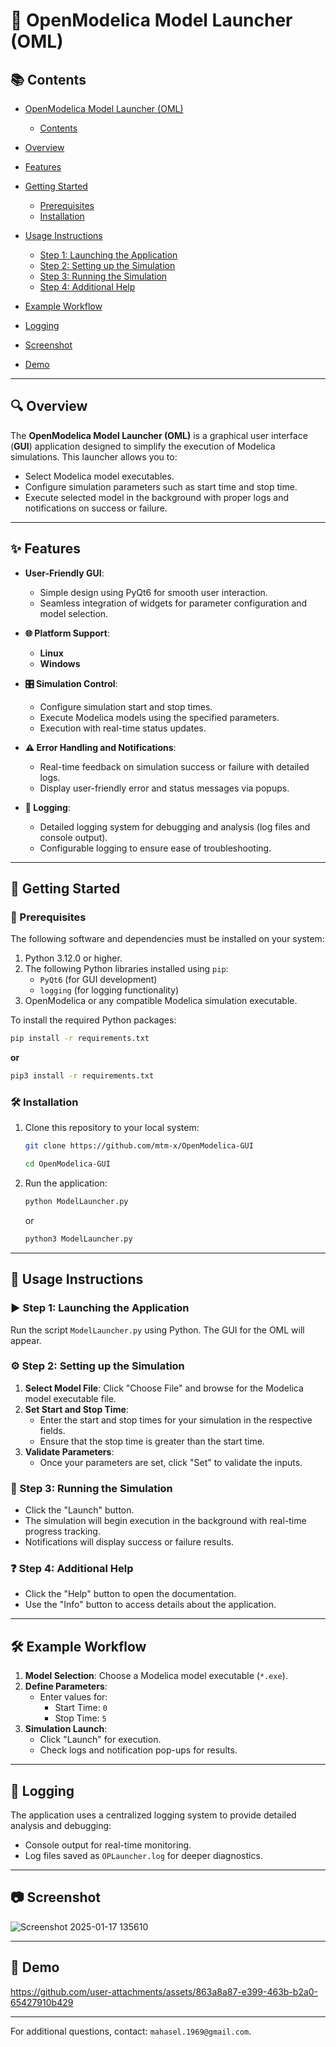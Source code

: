 
# 🚀 **OpenModelica Model Launcher (OML)** 

## 📚 **Contents**
- [ OpenModelica Model Launcher (OML)](#openmodelica-model-launcher-oml)
  - [Contents](#contents)
- [ Overview](#overview)

- [ Features](#features)

- [ Getting Started](#getting-started)
    - [Prerequisites](#prerequisites)
    - [Installation](#installation)
- [ Usage Instructions](#usage-instructions)
    - [Step 1: Launching the Application](#step-1-launching-the-application)
    - [Step 2: Setting up the Simulation](#step-2-setting-up-the-simulation)
    - [Step 3: Running the Simulation](#step-3-running-the-simulation)
    - [Step 4: Additional Help](#step-4-additional-help)
- [ Example Workflow](#example-workflow)

- [ Logging](#logging)

- [ Screenshot](#screenshot)

- [ Demo](#demo)

---

## 🔍 Overview

The **OpenModelica Model Launcher (OML)** is a graphical user interface (**GUI**) application designed to simplify the execution of Modelica simulations. 
This launcher allows you to:
- Select Modelica model executables.
- Configure simulation parameters such as start time and stop time.
- Execute selected model in the background with proper logs and notifications on success or failure.

---

## ✨ Features
- **User-Friendly GUI**:
    - Simple design using PyQt6 for smooth user interaction.
    - Seamless integration of widgets for parameter configuration and model selection.

- **🌐 Platform Support**:
    - **Linux**
    - **Windows**

- **🎛️ Simulation Control**:
    - Configure simulation start and stop times.
    - Execute Modelica models using the specified parameters. 
    - Execution with real-time status updates.

- **⚠️ Error Handling and Notifications**:
    - Real-time feedback on simulation success or failure with detailed logs.
    - Display user-friendly error and status messages via popups.

- **📝 Logging**:
    - Detailed logging system for debugging and analysis (log files and console output).
    - Configurable logging to ensure ease of troubleshooting.

---

## 🚦 Getting Started

### 🔧 Prerequisites
The following software and dependencies must be installed on your system:
1. Python 3.12.0 or higher.
2. The following Python libraries installed using `pip`:
    - `PyQt6` (for GUI development)
    - `logging` (for logging functionality)
3. OpenModelica or any compatible Modelica simulation executable.

To install the required Python packages:
   ```bash
   pip install -r requirements.txt
   ```
   **or**
   ```bash
   pip3 install -r requirements.txt
   ```


### 🛠️ Installation
1. Clone this repository to your local system:
   ```bash
   git clone https://github.com/mtm-x/OpenModelica-GUI
   ``` 
   ```bash
   cd OpenModelica-GUI
   ```
2. Run the application:
   ```bash
   python ModelLauncher.py
   ```
   or
   ```bash
   python3 ModelLauncher.py
   ```

---

## 📖 Usage Instructions

### ▶️ Step 1: Launching the Application
Run the script `ModelLauncher.py` using Python. The GUI for the OML will appear.

### ⚙️ Step 2: Setting up the Simulation
1. **Select Model File**: Click "Choose File" and browse for the Modelica model executable file.
2. **Set Start and Stop Time**:
    - Enter the start and stop times for your simulation in the respective fields.
    - Ensure that the stop time is greater than the start time.
3. **Validate Parameters**:
    - Once your parameters are set, click "Set" to validate the inputs.

### 🏃 Step 3: Running the Simulation
- Click the "Launch" button.
- The simulation will begin execution in the background with real-time progress tracking.
- Notifications will display success or failure results.

### ❓ Step 4: Additional Help
- Click the "Help" button to open the documentation.
- Use the "Info" button to access details about the application.

---

## 🛠️ Example Workflow
1. **Model Selection**: Choose a Modelica model executable (`*.exe`).
2. **Define Parameters**:
    - Enter values for:
        - Start Time: `0`
        - Stop Time: `5`
3. **Simulation Launch**:
    - Click "Launch" for execution.
    - Check logs and notification pop-ups for results.

---

## 📝 Logging
The application uses a centralized logging system to provide detailed analysis and debugging:
- Console output for real-time monitoring.
- Log files saved as `OPLauncher.log` for deeper diagnostics.

---

## 📷 Screenshot


![Screenshot 2025-01-17 135610](https://github.com/user-attachments/assets/4fd28547-0a5c-44b2-8f51-cd37fed7be02)

---
## 🎥 Demo




https://github.com/user-attachments/assets/863a8a87-e399-463b-b2a0-65427910b429





---

For additional questions, contact: `mahasel.1969@gmail.com`.
